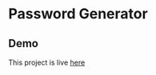 # Password Generator

## Demo

This project is live [here](https://password-generator.binayabaral.com.np)
